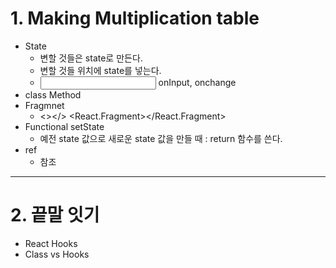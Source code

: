 # 1. Making Multiplication table

- State
    - 변할 것들은 state로 만든다.
    - 변할 것들 위치에 state를 넣는다.
    - <input /> onInput, onchange
- class Method
- Fragmnet
    - <></> <React.Fragment></React.Fragment>
- Functional setState
    - 예전 state 값으로 새로운 state 값을 만들 때 : return 함수를 쓴다.
- ref
    - 참조

***

# 2. 끝말 잇기
- React Hooks
- Class vs Hooks